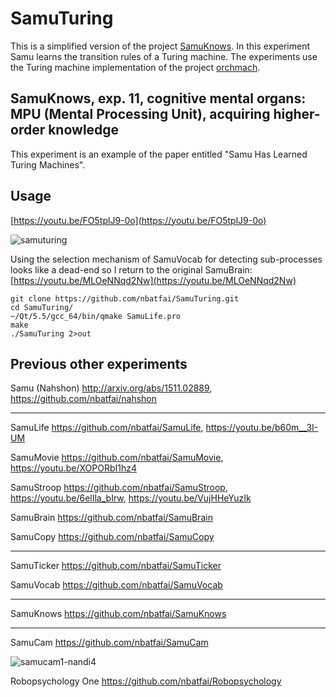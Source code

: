 # SamuTuring

This is a simplified version of the project [SamuKnows](https://github.com/nbatfai/SamuKnows).
In this experiment Samu learns the transition rules of a Turing machine. The experiments use the Turing machine implementation of the project [orchmach](https://github.com/nbatfai/orchmach).

## SamuKnows, exp. 11, cognitive mental organs: MPU (Mental Processing Unit), acquiring higher-order knowledge
This experiment is an example of the paper entitled "Samu Has Learned Turing Machines".


## Usage

[https://youtu.be/FO5tplJ9-0o](https://youtu.be/FO5tplJ9-0o)

![samuturing](https://cloud.githubusercontent.com/assets/3148120/14410488/2efbbf08-ff31-11e5-8ec1-4ad0e03b47aa.png)

Using the selection mechanism of SamuVocab for detecting sub-processes looks like a dead-end so I return to the original SamuBrain: [https://youtu.be/MLOeNNqd2Nw](https://youtu.be/MLOeNNqd2Nw)

```
git clone https://github.com/nbatfai/SamuTuring.git
cd SamuTuring/
~/Qt/5.5/gcc_64/bin/qmake SamuLife.pro
make
./SamuTuring 2>out
```

## Previous other experiments

Samu (Nahshon)
http://arxiv.org/abs/1511.02889,
https://github.com/nbatfai/nahshon

---

SamuLife
https://github.com/nbatfai/SamuLife,
https://youtu.be/b60m__3I-UM

SamuMovie
https://github.com/nbatfai/SamuMovie,
https://youtu.be/XOPORbI1hz4

SamuStroop
https://github.com/nbatfai/SamuStroop,
https://youtu.be/6elIla_bIrw,
https://youtu.be/VujHHeYuzIk

SamuBrain
https://github.com/nbatfai/SamuBrain

SamuCopy
https://github.com/nbatfai/SamuCopy

---

SamuTicker
https://github.com/nbatfai/SamuTicker

SamuVocab
https://github.com/nbatfai/SamuVocab

--- 

SamuKnows
https://github.com/nbatfai/SamuKnows

---

SamuCam
https://github.com/nbatfai/SamuCam

![samucam1-nandi4](https://cloud.githubusercontent.com/assets/3148120/14001514/91fbb354-f146-11e5-9a0a-5d551bee494a.png)

Robopsychology One
https://github.com/nbatfai/Robopsychology
